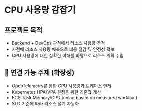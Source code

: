 # CPU 사용량 감잡기

## 프로젝트 목적

- Backend + DevOps 관점에서 리소스 사용량 추적
- 사전에 리소스 사용량 예측으로 비용 절감 및 안정성 확보
- CPU 사용량에 대한 정확한 이해를 바탕으로 리소스 계획 수립

## 🔗 연결 가능 주제 (확장성)

- OpenTelemetry를 통한 CPU 사용량과 트레이스 연계
- Kubernetes HPA/VPA 설정을 위한 기준값 계산
- ECS Task Memory/CPU tuning based on measured workload
- SLO 기준에 따라 리소스 설계 자동화
